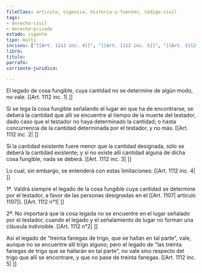 ```yaml
---
fileClass: articulo, vigencia, historia-y-fuentes, codigo-civil
tags:
- derecho-civil
- derecho-privado
estado: vigente
tipo: multi
incisos: ["[[Art. 1112 inc. 4]]", "[[Art. 1112 inc. 5]]", "[[Art. 1112 inc. 1]]", "[[Art. 1112 inc. 2]]", "[[Art. 1112 inc. 3]]"]
libro:
titulo:
parrafo:
corriente-juridica:

---
```

El legado de cosa fungible, cuya cantidad no se determine de algún modo, no vale. [[Art. 1112 inc. 1| ]]

Si se lega la cosa fungible señalando el lugar en que ha de encontrarse, se deberá la cantidad que allí se encuentre al tiempo de la muerte del testador, dado caso que el testador no haya determinado la cantidad; o hasta concurrencia de la cantidad determinada por el testador, y no más. [[Art. 1112 inc. 2| ]]

Si la cantidad existente fuere menor que la cantidad designada, sólo se deberá la cantidad existente; y si no existe allí cantidad alguna de dicha cosa fungible, nada se deberá. [[Art. 1112 inc. 3| ]]

Lo cual, sin embargo, se entenderá con estas limitaciones: [[Art. 1112 inc. 4| ]]

1ª. Valdrá siempre el legado de la cosa fungible cuya cantidad se determine por el testador, a favor de las personas designadas en el [[Art. 1107| artículo 1107]]. [[Art. 1112 n°1| ]]

2ª. No importará que la cosa legada no se encuentre en el lugar señalado por el testador, cuando el legado y el señalamiento de lugar no forman una cláusula indivisible. [[Art. 1112 n°2| ]]

Así el legado de "treinta fanegas de trigo, que se hallan en tal parte", vale, aunque no se encuentre allí trigo alguno; pero el legado de "las treinta fanegas de trigo que se hallarán en tal parte", no vale sino respecto del trigo que allí se encontrare, y que no pase de treinta fanegas. [[Art. 1112 inc. 5| ]]